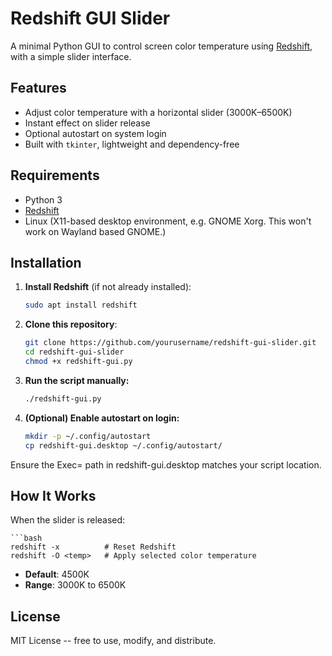 # Redshift GUI Slider

A minimal Python GUI to control screen color temperature using [Redshift](http://jonls.dk/redshift/), with a simple slider interface.

## Features

- Adjust color temperature with a horizontal slider (3000K–6500K)
- Instant effect on slider release
- Optional autostart on system login
- Built with `tkinter`, lightweight and dependency-free

## Requirements

- Python 3
- [Redshift](http://jonls.dk/redshift/)
- Linux (X11-based desktop environment, e.g. GNOME Xorg. This won't work on Wayland based GNOME.)

## Installation

1. **Install Redshift** (if not already installed):

   ```bash
   sudo apt install redshift

2. **Clone this repository**:

    ```bash
    git clone https://github.com/yourusername/redshift-gui-slider.git
    cd redshift-gui-slider
    chmod +x redshift-gui.py


3. **Run the script manually:**

    ```bash
    ./redshift-gui.py

4. **(Optional) Enable autostart on login:**
    ```bash
    mkdir -p ~/.config/autostart
    cp redshift-gui.desktop ~/.config/autostart/

Ensure the Exec= path in redshift-gui.desktop matches your script location.

## How It Works
When the slider is released:

    ```bash
    redshift -x          # Reset Redshift
    redshift -O <temp>   # Apply selected color temperature

- **Default**: 4500K
- **Range**: 3000K to 6500K

## License

MIT License -- free to use, modify, and distribute.